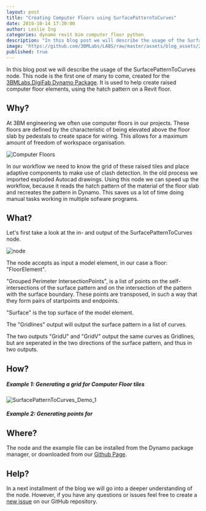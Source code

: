 ```yaml
---
layout: post
title: "Creating Computer Floors using SurfacePatternToCurves"
date: 2019-10-14 17:30:00
author: Leslie Ing
categories: dynamo revit bim computer floor python
description: "In this blog post we will describe the usage of the SurfacePatternToCurves node"
image: 'https://github.com/3BMLabs/LABS/raw/master/assets/blog_assets/2019-10-01/SurfacePatternToCurves_Demo_1.gif' 
published: true
---
```


In this blog post we will describe the usage of the SurfacePatternToCurves node. This node is the first one of many to come, created for the [3BMLabs.DigiFab Dynamo Package](https://github.com/3BMLabs/.DigiFab "3BMLabs.DigiFab repository"). It is used to help create raised computer floor elements, using the hatch pattern on a Revit floor.

## Why?

At 3BM engineering we often use computer floors in our projects. These floors are defined by the characteristic of being elevated above the floor slab by pedestals to create space for wiring. This allows for a maximum amount of freedom of workspace organisation. 

![Computer Floors](https://raw.githubusercontent.com/3BMLabs/LABS/master/assets/blog_assets/2019-10-15/PBF_HighRes-Project_DOW_Terneuzen-Wurks-36-ps.jpg)

In our workflow we need to know the grid of these raised tiles and place adaptive components to make use of clash detection. In the old process we imported exploded Autocad drawings. Using this node we can speed up the workflow, because it reads the hatch pattern of the material of the floor slab and recreates the pattern in Dynamo. This saves us a lot of time doing manual tasks working in multiple sofware programs.

## What?

Let's first take a look at the in- and output of the SurfacePatternToCurves node. 

![node](https://github.com/3BMLabs/LABS/raw/master/assets/blog_assets/2019-10-15/SurfacePatternToCurves%20node.png)

The node accepts as input a model element, in our case a floor: "FloorElement".

"Grouped Perimeter IntersectionPoints", is a list of points on the self-intersections of the surface pattern and on the intersection of the pattern with the surface boundary. These points are transposed, in such a way that they form pairs of startpoints and endpoints.

"Surface" is the top surface of the model element.

The "Gridlines" output will output the surface pattern in a list of curves.

The two outputs "GridU" and "GridV" output the same curves as Gridlines, but are seperated in the two directions of the surface pattern, and thus in two outputs.

## How?

##### Example 1: Generating a grid for Computer Floor tiles
![SurfacePatternToCurves_Demo_1](https://github.com/3BMLabs/LABS/raw/master/assets/blog_assets/2019-10-01/SurfacePatternToCurves_Demo_1.gif)
##### Example 2: Generating points for 


## Where?

The node and the example file can be installed from the Dynamo package manager, or downloaded from our [Github Page](https://github.com/3BMLabs/.DigiFab "3BMLabs.DigiFab repository").

## Help?

In a next installment of the blog we will go into a deeper understanding of the node. However, if you have any questions or issues feel free to create a [new issue](https://github.com/3BMLabs/.DigiFab/issues "3BMLabs.DigiFab repository issues") on our GitHub repository. 

